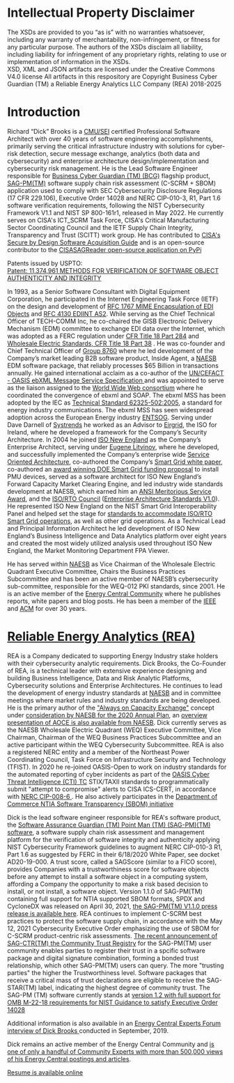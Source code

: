 <h1> Intellectual Property Disclaimer</h1>
<p>
The XSDs are provided to you “as is” with no warranties whatsoever, including any warranty of merchantability, non-infringement, or fitness for any particular purpose. The authors of the XSDs disclaim all liability, including liability for infringement of any proprietary rights, relating to use or implementation of information in the XSDs.<br>
XSD, XML and JSON artifacts are licensed under the Creative Commons V4.0 license
  All artifacts in this respository are Copyright Business Cyber Guardian (TM) a Reliable Energy Analytics LLC Company (REA) 2018-2025
</p>

<h1>Introduction</h1>

Richard “Dick” Brooks is a <a href="https://www.sei.cmu.edu/"> CMU/SEI</a> certified Professional Software Architect with over 40 years of software engineering accomplishments, primarily serving the critical infrastructure industry with solutions for cyber-risk detection, secure message exchange, analytics (both data and cybersecurity) and enterprise architecture design/implementation and cybersecurity risk management. He is the Lead Software Engineer responsible for <a href="https://reliableenergyanalytics.com/"> Business Cyber Guardian (TM) (BCG)</a> flagship product, <a href="https://reliableenergyanalytics.com/products">SAG-PM(TM)</a> software supply chain risk assessment (C-SCRM + SBOM) application used to comply with SEC Cybersecurity Disclosure Regulations (17 CFR 229.106), Executive Order 14028 and NERC CIP-010-3, R1, Part 1.6 software verification requirements, following the NIST Cybersecurity Framework V1.1 and NIST SP 800-161r1, released in May 2022. He currently serves on CISA's ICT_SCRM Task Force, CISA's Critical Manufacturing Sector Coordinating Council and the IETF Supply Chain Integrity, Transparency and Trust (SCITT) work group. He has contributed to [CISA's Secure by Design Software Acquisition Guide](https://cisa.gov/sag) and is an open-source contributor to the [CISASAGReader open-source application on PyPi](https://github.com/rjb4standards/CISASAGReader)

Patents issued by USPTO: <br>
<a href="https://reliableenergyanalytics.com/sag-patent-11%2C374%2C961">Patent: 11,374,961 METHODS FOR VERIFICATION OF SOFTWARE OBJECT AUTHENTICITY AND INTEGRITY</a>

<p>In 1993, as a Senior Software Consultant with Digital Equipment Corporation, he participated in the Internet Engineering Task Force (IETF) on the design and development of <a href="https://tools.ietf.org/html/rfc1767">RFC 1767 MIME Encapsulation of EDI Objects</a> and <a href="https://tools.ietf.org/html/rfc4130"> RFC 4130 EDIINT AS2</a>. While serving as the Chief Technical Officer of TECH-COMM Inc, he co-chaired the GISB Electronic Delivery Mechanism (EDM) committee to exchange EDI data over the Internet, which was adopted as a FERC regulation under <a href="https://www.govinfo.gov/content/pkg/FR-2018-12-03/pdf/2018-26158.pdf">CFR Title 18 Part 284</a> and <a href="https://www.ecfr.gov/current/title-18/chapter-I/subchapter-B/part-38">Wholesale Electric Standards, CFR Title 18 Part 38</a> .  He was co-founder and Chief Technical Officer of <a href="http://www.8760.com/InsideAgent.html">Group 8760</a> where he led development of the Company’s market leading B2B software product, Inside Agent, a <a href="http://www.naesb.org/">NAESB</a> EDM software package, that reliably processes $65 Billion in transactions annually. He gained international acclaim as a co-author of the <a href="http://www.ebxml.org/specs/ebMS.pdf">UN/CEFACT - OASIS ebXML Message Service Specification </a> and was appointed to serve as the liaison assigned to the <a href="https://www.w3.org/TR/2001/WD-soap12-part1-20011217/">World Wide Web consortium</a> where he coordinated the convergence of ebxml and SOAP. 
The ebxml MSS has been adopted by the IEC as <a href="https://webstore.iec.ch/publication/6847">Technical Standard 62325-502:2005</a>, a standard for energy industry communications. The ebxml MSS has seen widespread adoption across the European Energy industry <a href="https://entsog.eu/sites/default/files/files-old-website/as4/pdf/INT0488-170328%20AS4%20Usage%20Profile_Rev_3.5.pdf">ENTSOG</a>.  
Serving under Dave Darnell of <a href="http://www.systrends.com">Systrends</a>  he worked as an Advisor to <a href="http://www.eirgridgroup.com/">Eirgrid</a>, the ISO for Ireland, where he developed a framework for the Company’s Security Architecture. In 2004 he joined <a href="http://www.iso-ne.com/">ISO New England</a> as the Company’s Enterprise Architect, serving under <a /href="https://energycentral.com/c/ec/rip-iso-ne-chief-technologist-eugene-litvinov">Eugene Litvinov</a>, where he developed, and successfully implemented the Company’s enterprise wide <a href="https://github.com/rjb4standards/Presentations/blob/master/2007-GARTNER-CEP-ep1_a4.pdf">Service Oriented Architecture</a>, co-authored the Company’s <a href="https://www.iso-ne.com/static-assets/documents/committees/comm_wkgrps/prtcpnts_comm/pac/mtrls/2009/may202009/a_smart_grid_report.pdf">Smart Grid white paper</a>, co-authored an 
<a href="https://www.smartgrid.gov/files/documents/ISO-NE-Final-Project-Description.pdf"> award winning DOE Smart Grid funding proposal</a> to install PMU devices, served as a software architect for ISO New England’s Forward Capacity Market Clearing Engine, and led industry wide standards development at NAESB, which earned him an <a href="https://www.naesb.org/pdf/082801pr.pdf">ANSI Meritorious Service Award</a>, and the <a href="https://isorto.org/">ISO/RTO Council</a> (<a href="https://github.com/rjb4standards/Presentations/blob/master/ISORTO-EAS-Standards.pdf">Enterprise Architecture Standards V1.0</a>). He represented ISO New England on the NIST Smart Grid Interoperability Panel and helped set the stage for <a href="https://github.com/rjb4standards/Presentations/blob/master/2009-0428-SmartGrid-Roadmap-Summit%5B1%5D.ppt?raw=true"> standards to accommodate ISO/RTO Smart Grid operations</a>, as well as other grid operations.  As a Technical Lead and Principal Information Architect he led development of ISO New England’s Business Intelligence and Data Analytics platform over eight years and created the most widely utilized analysis used throughout ISO New England, the Market Monitoring Department FPA Viewer. 



He has served within <a href="http://www.naesb.org">NAESB</a> as Vice Chairman of the Wholesale Electric Quadrant Executive Committee, Chairs the Business Practices Subcommittee and has been an active member of NAESB’s cybersecurity sub-committee, responsible for the WEQ-012 PKI standards, since 2001. He is an active member of the <a href="https://www.energycentral.com/#keywords%3DRichard%252BBrooks%26entity_bundles%3D-all%26sort_type%3Ddate_newest%26page%3D0"> Energy Central Community</a> where he publishes reports, white papers and blog posts.
He has been a member of the <a href="http://www.ieee.org/">IEEE</a> and <a href="http://www.acm.org/">ACM</a> for over 30 years.

<h1><a href="https://reliableenergyanalytics.com/">Reliable Energy Analytics (REA)</a></h1>

REA is a Company dedicated to supporting Energy Industry stake holders with their cybersecurity analytic requirements.  Dick Brooks, the Co-Founder of REA, is a technical leader with extensive experience designing and building Business Intelligence, Data and Risk Analytic Platforms, Cybersecurity solutions and Enterprise Architectures. He continues to lead the development of energy industry standards at <a href="http://www.naesb.org">NAESB</a> and in committee meetings where market rules and industry standards are being developed. He is the primary author of the <a href="https://www.energycentral.com/c/em/2019-insights-just-time-capacity-acquisition-through-always-capacity-exchange">"Always on Capacity Exchange"</a> concept under <a href="https://www.naesb.org/pdf4/weq_aplan100219w1.docx">consideration by NAESB for the 2020 Annual Plan</a>, an <a href="https://www.naesb.org/pdf4/weq_aplan100219w2.pdf">overview presentation of AOCE is also available from NAESB</a>. 
Dick currently serves as the NAESB Wholesale Electric Quadrant (WEQ) Executive Committee, Vice Chairman, Chairman of the WEQ Business Practices Subcommittee and an active participant within the WEQ Cybersecurity Subcommittee. REA is also a registered NERC entity and a member of the Northeast Power Coordinating Council, Task Force on Infrastructure Security and Technology (TFIST).  In 2020 he re-joined OASIS-Open to work on industry standards for the automated reporting of cyber incidents as part of the <a href="https://www.oasis-open.org/apps/org/workgroup/cti/index.php">OASIS Cyber Threat Intelligence (CTI) TC</a> STIX/TAXII standards to programmatically submit "attempt to compromise" alerts to CISA ICS-CERT, in accordance with <a href="https://www.nerc.com/pa/Stand/Pages/Project-2018-02-Modifications-to-CIP-008-Cyber-Security-Incident-Reporting.aspx"> NERC CIP-008-6 </a>. He also actively participates in the <a href="https://www.ntia.gov/sbom"> Department of Commerce NTIA Software Transparency (SBOM) initiative</a>

Dick is the lead software engineer responsible for REA's software product, the <a href="https://reliableenergyanalytics.com/products"> Software Assurance Guardian (TM) Point Man (TM) (SAG-PM)(TM) software</a>, a software supply chain risk assessment and management platform for the verification of software integrity and authenticity applying NIST Cybersecurity Framework guidelines to augment NERC CIP-010-3 R1, Part 1.6 as suggested by FERC in their 6/18/2020 White Paper, see docket AD20-19-000. A trust score, called a SAGScore (similar to a FICO score), provides Companies with a trustworthiness score for software objects before any attempt to install a software object in a computing system, affording a Company the opportunity to make a risk based decision to install, or not install, a software object. Version 1.1.0 of SAG-PM(TM) containing full support for NTIA supported SBOM formats, SPDX and CycloneDX was released on April 30, 2021, <a href="https://apnews.com/press-release/accesswire/electric-utilities-technology-utilities-business-software-9105f3b96fdae5cd11aac660d44a69e1">the SAG-PM(TM) V1.1.0 press release is available here</a>. REA continues to implement C-SCRM best practices to protect the software supply chain, in accordance with the May 12, 2021 Cybersecurity Executive Order emphasizing the use of SBOM for C-SCRM product-centric risk assessments. <a href="https://www.einpresswire.com/article/545051889/announcing-the-sag-ctr-tm-community-trust-registry-for-digitally-signed-software?r=pawKHGm9JeOss4tpbO">The recent announcement of SAG-CTR(TM) the Community Trust Registry</a> for the SAG-PM(TM) user community enables parties to register their trust in a spcific software package and digital signature combination, forming a bonded trust relationship, which other SAG-PM(TM) users can query. The more "trusting parties" the higher the Trustworthiness level. Software packages that receive a critical mass of trust declarations are eligible to receive the SAG-STAR(TM) label, indicating the highest degree of community trust. 
The SAG-PM (TM) software currently stands at  <a href="https://reliableenergyanalytics.com/products">version 1.2 with full support for OMB M-22-18 requirements for NIST Guidance to satisfy Executive Order 14028</a>

Additional information is also available in an <a href="https://www.energycentral.com/c/em/getting-know-your-experts-interview-series-richard-brooks-expert-load-management">Energy Central Experts Forum interview of Dick Brooks </a>conducted in September, 2019.

Dick remains an active member of the Energy Central Community and <a href="https://energycentral.com/members/reputation">is one of only a handful of Community Experts with more than 500,000 views of his Energy Central postings and articles</a>. 

<a href="https://github.com/rjb4standards/Presentations/blob/master/Dick_Brooks_Resume_2019.pdf?raw=true">Resume is available online</a>


